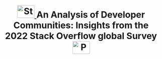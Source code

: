 <h1 align="center"> <a href="https://stackoverflow.com/" target="_blank"> <img src="https://github.com/roopadm/AnalyzingDevSurvey-Data-analysis-using-Python/blob/main/Images/logo-stackoverflow.png" alt="StackOverflow" width="55" height="40"/> </a> An Analysis of Developer Communities: Insights from the 2022 Stack Overflow global Survey<a href="https://docs.python.org/3/" target="_blank"> <img src="https://github.com/roopadm/AnalyzingDevSurvey-Data-analysis-using-Python/blob/main/Images/768px-Python.svg.png" alt="Python" width="55" height="40"/> </a> </h1>
